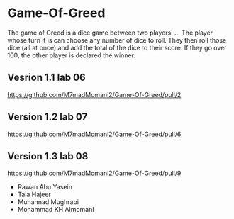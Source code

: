# Game-Of-Greed

The game of Greed is a dice game between two players. ... The player whose turn it is can choose any number of dice to roll. They then roll those dice (all at once) and add the total of the dice to their score. If they go over 100, the other player is declared the winner.


## Vesrion 1.1 lab 06
https://github.com/M7madMomani2/Game-Of-Greed/pull/2
## Version 1.2 lab 07
https://github.com/M7madMomani2/Game-Of-Greed/pull/6
## Version 1.3 lab 08
https://github.com/M7madMomani2/Game-Of-Greed/pull/9

- Rawan Abu Yasein 
- Tala Hajeer
- Muhannad Mughrabi
- Mohammad KH Almomani


